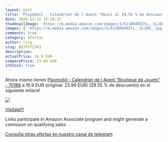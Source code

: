 ```yaml
---
layout: post
title: 'Playmobil - Calendrier de l Avent "Bouti al 29.55 % de descuento'
date: 2020-11-11 12:29:37
thumbnailImage: 'https://m.media-amazon.com/images/I/611Bk0XDItL._SL200_.jpg'
images: [ 'https://m.media-amazon.com/images/I/611Bk0XDItL._SL200_.jpg' ]
comments: true
category: ofertas
author: ring
slug: B07P57Z363
description:
actualPrice: 16.9 EUR
comparePrice: 23.99 EUR
inStock: true
---
```


Ahora mismo tienes [Playmobil - Calendrier de l Avent "Boutique de Jouets" - 70188](https://www.amazon.fr/dp/B07P57Z363/?tag=redken012-21) a 16.9 EUR (original: 23.99 EUR) (29.55 %  de descuento) en el siguiente enlace!

[![](https://m.media-amazon.com/images/I/611Bk0XDItL._SL200_.jpg)](https://www.amazon.fr/dp/B07P57Z363/?tag=redken012-21)

[Visítala!!!](https://www.amazon.fr/dp/B07P57Z363/?tag=redken012-21)

Links participate in Amazon Associate program and might generate a comission on qualifying sales

[Consulta otras ofertas en nuestro canal de telegram](https://t.me/s/ofertas25)
